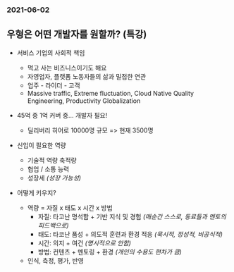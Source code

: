 ### 2021-06-02

## 우형은 어떤 개발자를 원할까? (특강)
- 서비스 기업의 사회적 책임
    - 먹고 사는 비즈니스이기도 해요
    - 자영업자, 플랫폼 노동자들의 삶과 밀접한 연관
    - 업주 - 라이더 - 고객
    - Massive traffic, Extreme fluctuation, Cloud Native Quality Engineering, Productivity Globalization

- 45억 중 1억 커버 중... 개발자 필요! 
    - 딜리버리 히어로 10000명 규모 => 현재 3500명

- 신입이 필요한 역량
    - 기술적 역량 축적량
    - 협업 / 소통 능력
    - 성장세 *(성장 가능성)*

- 어떻게 키우지?
    - 역량 = 자질 x 태도 x 시간 x 방법
        - 자질: 타고난 명석함 + 기반 지식 및 경험 *(매순간 스스로, 동료들과 멘토의 피드백으로)*
        - 태도: 타코난 품성 + 의도적 훈련과 환경 적응 *(묵시적, 정성적, 비공식적)*
        - 시간: 의지 + 여건 *(명시적으로 안함)*
        - 방법: 컨텐츠 + 멘토링 + 환경 *(개인의 수용도 편차가 큼)*
    - 인식, 측정, 평가, 반영
            

